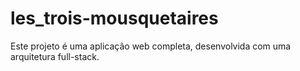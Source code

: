 # les_trois-mousquetaires
Este projeto é uma aplicação web completa, desenvolvida com uma arquitetura full-stack. 
